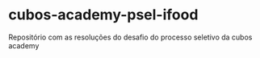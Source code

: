 # cubos-academy-psel-ifood
Repositório com as resoluções do desafio do processo seletivo da cubos academy
